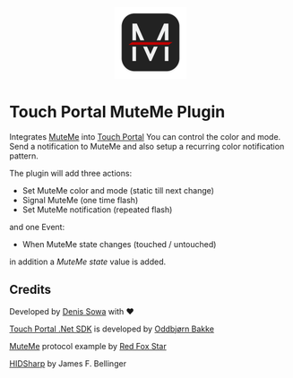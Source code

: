 <p align="center">
  <img src="Assets/icon-web.png" width="128" height="128" alt="logo" />
</p>

# Touch Portal MuteMe Plugin

Integrates [MuteMe](https://muteme.com) into [Touch Portal](https://www.touch-portal.com)
You can control the color and mode. Send a notification to MuteMe and also setup a recurring color notification pattern.

The plugin will add three actions:

- Set MuteMe color and mode (static till next change)
- Signal MuteMe (one time flash)
- Set MuteMe notification (repeated flash)

and one Event:

- When MuteMe state changes (touched / untouched)

in addition a _MuteMe state_ value is added.

## Credits

Developed by [Denis Sowa](https://github.com/L-C-P) with :heart:

[Touch Portal .Net SDK](https://github.com/oddbear/TouchPortalSDK) is developed by [Oddbjørn Bakke](https://github.com/oddbear)

[MuteMe](https://github.com/red-fox-star/muteme-diy) protocol example by [Red Fox Star](https://github.com/red-fox-star)

[HIDSharp](https://www.zer7.com/software/hidsharp) by James F. Bellinger